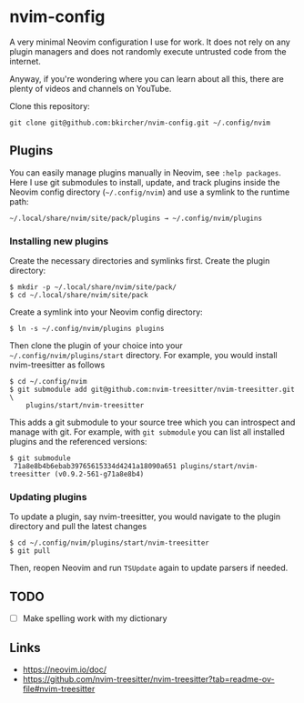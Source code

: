 # nvim-config

A very minimal Neovim configuration I use for work. It does not rely on any
plugin managers and does not randomly execute untrusted code from the internet.

Anyway, if you're wondering where you can learn about all this, there are plenty
of videos and channels on YouTube.

Clone this repository:

    git clone git@github.com:bkircher/nvim-config.git ~/.config/nvim

## Plugins

You can easily manage plugins manually in Neovim, see `:help packages`. Here I
use git submodules to install, update, and track plugins inside the Neovim
config directory (`~/.config/nvim`) and use a symlink to the runtime path:

    ~/.local/share/nvim/site/pack/plugins → ~/.config/nvim/plugins

### Installing new plugins

Create the necessary directories and symlinks first. Create the plugin
directory:

    $ mkdir -p ~/.local/share/nvim/site/pack/
    $ cd ~/.local/share/nvim/site/pack

Create a symlink into your Neovim config directory:

    $ ln -s ~/.config/nvim/plugins plugins

Then clone the plugin of your choice into your `~/.config/nvim/plugins/start`
directory. For example, you would install nvim-treesitter as follows

    $ cd ~/.config/nvim
    $ git submodule add git@github.com:nvim-treesitter/nvim-treesitter.git \
        plugins/start/nvim-treesitter

This adds a git submodule to your source tree which you can introspect and
manage with git. For example, with `git submodule` you can list all installed
plugins and the referenced versions:

    $ git submodule
     71a8e8b4b6ebab39765615334d4241a18090a651 plugins/start/nvim-treesitter (v0.9.2-561-g71a8e8b4)

### Updating plugins

To update a plugin, say nvim-treesitter, you would navigate to the plugin
directory and pull the latest changes

    $ cd ~/.config/nvim/plugins/start/nvim-treesitter
    $ git pull

Then, reopen Neovim and run `TSUpdate` again to update parsers if needed.

## TODO

- [ ] Make spelling work with my dictionary

## Links

- https://neovim.io/doc/
- https://github.com/nvim-treesitter/nvim-treesitter?tab=readme-ov-file#nvim-treesitter
